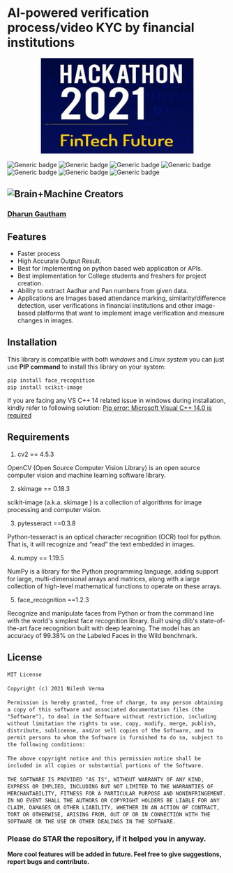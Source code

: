 # AI-powered verification process/video KYC by financial institutions
<p align="center"><img src="https://github.com/cimdokjr/AI-powered-verification-process-video-KYC-by-financial-institutions/blob/main/Logo.jpg?raw=true" alt="Brain+Machine" height="218" width="350"></p>

![Generic badge](https://img.shields.io/badge/Python-v3-blue.svg) ![Generic badge](https://img.shields.io/badge/pip-21.2.4-red.svg)  ![Generic badge](https://img.shields.io/badge/cv2-4.5.3-orange.svg) ![Generic badge](https://img.shields.io/badge/pytesseract-0.3.8-green.svg) ![Generic badge](https://img.shields.io/badge/numpy-1.19.5-blue.svg) ![Generic badge](https://img.shields.io/badge/face_recognition-1.2.3-yellow.svg) ![Generic badge](https://img.shields.io/badge/scikit-image-0.18.3-red.svg)

<h2><img src="https://cdn2.iconfinder.com/data/icons/artificial-intelligence-6/64/ArtificialIntelligence9-512.png" alt="Brain+Machine" height="38" width="38"> Creators </h2>

### [Dharun Gautham](https://www.linkedin.com/in/dharungautham/ "Dharun Gautham")

## Features
- Faster process
- High Accurate Output Result.
- Best for Implementing on python based web application or APIs.
- Best implementation for College students and freshers for project creation.
- Ability to extract Aadhar and Pan numbers from given data.
- Applications are Images based attendance marking, similarity/difference detection, user verifications in financial institutions and other image-based platforms that want to implement image verification and measure changes in images.

## Installation

This library is compatible with both *windows* and *Linux system* you can just use **PIP command** to install this library on your system:

```shell
pip install face_recognition
pip install scikit-image
```

If you are facing any VS C++ 14 related issue in windows during installation, kindly refer to following solution: [Pip error: Microsoft Visual C++ 14.0 is required](https://stackoverflow.com/questions/44951456/pip-error-microsoft-visual-c-14-0-is-required "Pip error: Microsoft Visual C++ 14.0 is required")

## Requirements

1) cv2 == 4.5.3

OpenCV (Open Source Computer Vision Library) is an open source computer vision and machine learning software library.

2) skimage == 0.18.3 

scikit-image (a.k.a. skimage ) is a collection of algorithms for image processing and computer vision.

3) pytesseract ==0.3.8 

Python-tesseract is an optical character recognition (OCR) tool for python. That is, it will recognize and “read” the text embedded in images.

4) numpy == 1.19.5

NumPy is a library for the Python programming language, adding support for large, multi-dimensional arrays and matrices, along with a large collection of high-level mathematical functions to operate on these arrays.

5) face_recognition ==1.2.3 

Recognize and manipulate faces from Python or from the command line with the world's simplest face recognition library. Built using dlib's state-of-the-art face recognition built with deep learning. The model has an accuracy of 99.38% on the Labeled Faces in the Wild benchmark.

## License

    MIT License
    
    Copyright (c) 2021 Nilesh Verma
    
    Permission is hereby granted, free of charge, to any person obtaining a copy of this software and associated documentation files (the "Software"), to deal in the Software without restriction, including without limitation the rights to use, copy, modify, merge, publish, distribute, sublicense, and/or sell copies of the Software, and to permit persons to whom the Software is furnished to do so, subject to the following conditions:
    
    The above copyright notice and this permission notice shall be included in all copies or substantial portions of the Software.
    
    THE SOFTWARE IS PROVIDED "AS IS", WITHOUT WARRANTY OF ANY KIND, EXPRESS OR IMPLIED, INCLUDING BUT NOT LIMITED TO THE WARRANTIES OF MERCHANTABILITY, FITNESS FOR A PARTICULAR PURPOSE AND NONINFRINGEMENT. IN NO EVENT SHALL THE AUTHORS OR COPYRIGHT HOLDERS BE LIABLE FOR ANY CLAIM, DAMAGES OR OTHER LIABILITY, WHETHER IN AN ACTION OF CONTRACT, TORT OR OTHERWISE, ARISING FROM, OUT OF OR IN CONNECTION WITH THE SOFTWARE OR THE USE OR OTHER DEALINGS IN THE SOFTWARE.

### Please do STAR the repository, if it helped you in anyway.

**More cool features will be added in future. Feel free to give suggestions, report bugs and contribute.**

